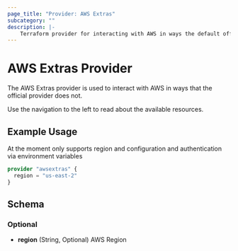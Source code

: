 ```yaml
---
page_title: "Provider: AWS Extras"
subcategory: ""
description: |-
    Terraform provider for interacting with AWS in ways the default official provider does not.
---
```


# AWS Extras Provider

The AWS Extras provider is used to interact with AWS in ways that the official provider does not.

Use the navigation to the left to read about the available resources.

## Example Usage

At the moment only supports region and configuration and authentication via environment variables

```terraform
provider "awsextras" {
  region = "us-east-2"
}
```

## Schema

### Optional

- **region** (String, Optional) AWS Region
